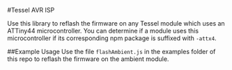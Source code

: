 #Tessel AVR ISP

Use this library to reflash the firmware on any Tessel module which uses an ATTiny44 microcontroller. You can determine if a module uses this microcontroller if its corresponding npm package is suffixed with `-attx4`.

##Example Usage
Use the file `flashAmbient.js` in the examples folder of this repo to reflash the firmware on the ambient module.
